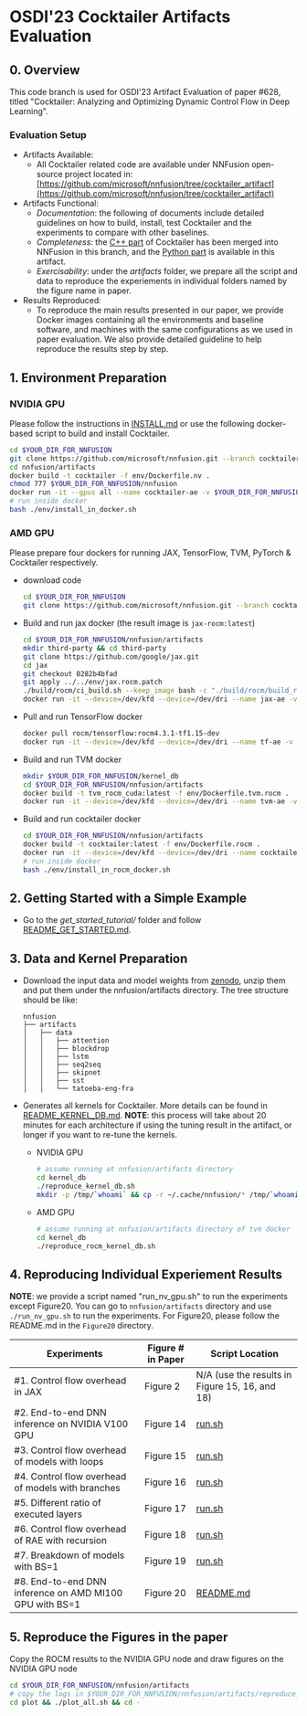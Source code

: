 # OSDI'23 Cocktailer Artifacts Evaluation

## 0. Overview
This code branch is used for OSDI'23 Artifact Evaluation of paper #628, titled "Cocktailer: Analyzing and Optimizing Dynamic Control Flow in Deep Learning".

### Evaluation Setup
* Artifacts Available:
    * All Cocktailer related code are available under NNFusion open-source project located in: [https://github.com/microsoft/nnfusion/tree/cocktailer_artifact](https://github.com/microsoft/nnfusion/tree/cocktailer_artifact)
* Artifacts Functional:
    * *Documentation*: the following of documents include detailed guidelines on how to build, install, test Cocktailer and the experiments to compare with other baselines.
    * *Completeness*: the [C++ part](..) of Cocktailer has been merged into NNFusion in this branch, and the [Python part](ast_analyzer) is available in this artifact.
    * *Exercisability*: under the *artifacts* folder, we prepare all the script and data to reproduce the experiements in individual folders named by the figure name in paper.
* Results Reproduced:
    * To reproduce the main results presented in our paper, we provide Docker images containing all the environments and baseline software, and machines with the same configurations as we used in paper evaluation. We also provide detailed guideline to help reproduce the results step by step. 

## 1. Environment Preparation
### NVIDIA GPU
Please follow the instructions in [INSTALL.md](INSTALL.md) or use the following docker-based script to build and install Cocktailer.
```bash
cd $YOUR_DIR_FOR_NNFUSION
git clone https://github.com/microsoft/nnfusion.git --branch cocktailer_artifact --single-branch
cd nnfusion/artifacts
docker build -t cocktailer -f env/Dockerfile.nv .
chmod 777 $YOUR_DIR_FOR_NNFUSION/nnfusion
docker run -it --gpus all --name cocktailer-ae -v $YOUR_DIR_FOR_NNFUSION/nnfusion:/root/nnfusion --shm-size="32g" -w /root/nnfusion/artifacts cocktailer:latest /bin/bash
# run inside docker
bash ./env/install_in_docker.sh
```

### AMD GPU
Please prepare four dockers for running JAX, TensorFlow, TVM, PyTorch \& Cocktailer respectively.
* download code
    ```bash
    cd $YOUR_DIR_FOR_NNFUSION
    git clone https://github.com/microsoft/nnfusion.git --branch cocktailer_artifact --single-branch
    ```
* Build and run jax docker (the result image is `jax-rocm:latest`)
    ```bash
    cd $YOUR_DIR_FOR_NNFUSION/nnfusion/artifacts
    mkdir third-party && cd third-party
    git clone https://github.com/google/jax.git
    cd jax
    git checkout 0282b4bfad
    git apply ../../env/jax.rocm.patch
    ./build/rocm/ci_build.sh --keep_image bash -c "./build/rocm/build_rocm.sh"
    docker run -it --device=/dev/kfd --device=/dev/dri --name jax-ae -v $YOUR_DIR_FOR_NNFUSION/nnfusion:/root/nnfusion -w /root/nnfusion/artifacts -e ARTIFACT_ROOT=/root/nnfusion/artifacts jax-rocm:latest /bin/bash
    ```
* Pull and run TensorFlow docker
    ```bash
    docker pull rocm/tensorflow:rocm4.3.1-tf1.15-dev
    docker run -it --device=/dev/kfd --device=/dev/dri --name tf-ae -v $YOUR_DIR_FOR_NNFUSION/nnfusion:/root/nnfusion -w /root/nnfusion/artifacts -e ARTIFACT_ROOT=/root/nnfusion/artifacts rocm/tensorflow:rocm4.3.1-tf1.15-dev /bin/bash
    ```
* Build and run TVM docker
    ```bash
    mkdir $YOUR_DIR_FOR_NNFUSION/kernel_db
    cd $YOUR_DIR_FOR_NNFUSION/nnfusion/artifacts
    docker build -t tvm_rocm_cuda:latest -f env/Dockerfile.tvm.rocm .
    docker run -it --device=/dev/kfd --device=/dev/dri --name tvm-ae -v $YOUR_DIR_FOR_NNFUSION/kernel_db:/root/.cache/nnfusion -v $YOUR_DIR_FOR_NNFUSION/nnfusion:/root/nnfusion -w /root/nnfusion/artifacts -e ARTIFACT_ROOT=/root/nnfusion/artifacts tvm_rocm_cuda /bin/bash
    ```
* Build and run cocktailer docker
    ```bash
    cd $YOUR_DIR_FOR_NNFUSION/nnfusion/artifacts
    docker build -t cocktailer:latest -f env/Dockerfile.rocm .
    docker run -it --device=/dev/kfd --device=/dev/dri --name cocktailer-ae -v $YOUR_DIR_FOR_NNFUSION/kernel_db:/root/.cache/nnfusion -v $YOUR_DIR_FOR_NNFUSION/nnfusion:/root/nnfusion -w /root/nnfusion/artifacts -e ARTIFACT_ROOT=/root/nnfusion/artifacts cocktailer /bin/bash
    # run inside docker
    bash ./env/install_in_rocm_docker.sh
    ```

## 2. Getting Started with a Simple Example

* Go to the *get_started_tutorial/* folder and follow [README_GET_STARTED.md](get_started_tutorial/README_GET_STARTED.md).


## 3. Data and Kernel Preparation
* Download the input data and model weights from [zenodo](https://doi.org/10.5281/zenodo.7856472), unzip them and put them under the nnfusion/artifacts directory. The tree structure should be like:
    ```
    nnfusion
    ├── artifacts
    │   ├── data
    │   │   ├── attention
    │   │   ├── blockdrop
    │   │   ├── lstm
    │   │   ├── seq2seq
    │   │   ├── skipnet
    │   │   ├── sst
    │   │   └── tatoeba-eng-fra
    ```

* Generates all kernels for Cocktailer. More details can be found in [README_KERNEL_DB.md](kernel_db/README_KERNEL_DB.md).
    **NOTE**: this process will take about 20 minutes for each architecture if using the tuning result in the artifact, or longer if you want to re-tune the kernels.
    * NVIDIA GPU
        ```bash
        # assume running at nnfusion/artifacts directory
        cd kernel_db
        ./reproduce_kernel_db.sh
        mkdir -p /tmp/`whoami` && cp -r ~/.cache/nnfusion/* /tmp/`whoami`/
        ```
    * AMD GPU
        ```bash
        # assume running at nnfusion/artifacts directory of tvm docker
        cd kernel_db
        ./reproduce_rocm_kernel_db.sh
        ```

## 4. Reproducing Individual Experiement Results
**NOTE**: we provide a script named "run_nv_gpu.sh" to run the experiments except Figure20. You can go to `nnfusion/artifacts` directory and use `./run_nv_gpu.sh` to run the experiments. For Figure20, please follow the README.md in the `Figure20` directory.

| Experiments   | Figure # in Paper |  Script Location |
| -----------     | -----------  |  ----------- |
| #1. Control flow overhead in JAX | Figure 2 | N/A (use the results in Figure 15, 16, and 18) |
| #2. End-to-end DNN inference on NVIDIA V100 GPU | Figure 14 | [run.sh](Figure14/run.sh) |
| #3. Control flow overhead of models with loops | Figure 15 | [run.sh](Figure15/run.sh) |
| #4. Control flow overhead of models with branches | Figure 16 | [run.sh](Figure16/run.sh) |
| #5. Different ratio of executed layers | Figure 17 | [run.sh](Figure17/run.sh) |
| #6. Control flow overhead of RAE with recursion | Figure 18 | [run.sh](Figure18/run.sh) |
| #7. Breakdown of models with BS=1 | Figure 19 | [run.sh](Figure19/run.sh)|
| #8. End-to-end DNN inference on AMD MI100 GPU with BS=1 | Figure 20 | [README.md](Figure20/README.md) |

## 5. Reproduce the Figures in the paper
Copy the ROCM results to the NVIDIA GPU node and draw figures on the NVIDIA GPU node

```bash
cd $YOUR_DIR_FOR_NNFUSION/nnfusion/artifacts
# copy the logs in $YOUR_DIR_FOR_NNFUSION/nnfusion/artifacts/reproduce_results/Figure20 of the AMD GPU node to $YOUR_DIR_FOR_NNFUSION/nnfusion/artifacts/reproduce_results of the NVIDIA GPU node
cd plot && ./plot_all.sh && cd - 
```